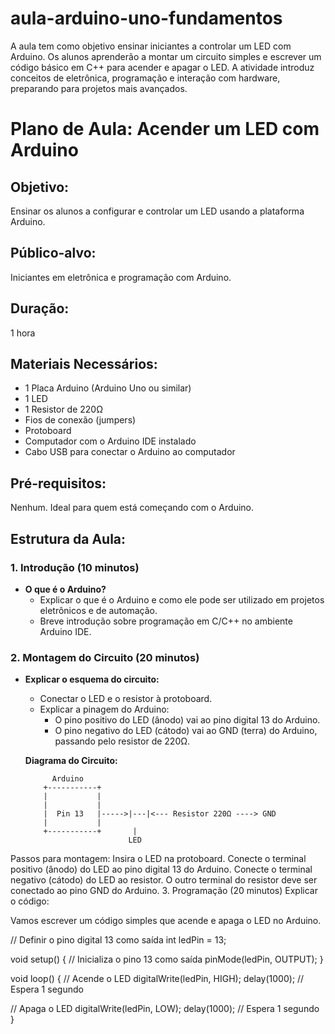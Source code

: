 # aula-arduino-uno-fundamentos
A aula tem como objetivo ensinar iniciantes a controlar um LED com Arduino. Os alunos aprenderão a montar um circuito simples e escrever um código básico em C++ para acender e apagar o LED. A atividade introduz conceitos de eletrônica, programação e interação com hardware, preparando para projetos mais avançados.

# Plano de Aula: Acender um LED com Arduino

## Objetivo:
Ensinar os alunos a configurar e controlar um LED usando a plataforma Arduino.

## Público-alvo:
Iniciantes em eletrônica e programação com Arduino.

## Duração:
1 hora

## Materiais Necessários:
- 1 Placa Arduino (Arduino Uno ou similar)
- 1 LED
- 1 Resistor de 220Ω
- Fios de conexão (jumpers)
- Protoboard
- Computador com o Arduino IDE instalado
- Cabo USB para conectar o Arduino ao computador

## Pré-requisitos:
Nenhum. Ideal para quem está começando com o Arduino.

## Estrutura da Aula:

### 1. Introdução (10 minutos)
- **O que é o Arduino?**
  - Explicar o que é o Arduino e como ele pode ser utilizado em projetos eletrônicos e de automação.
  - Breve introdução sobre programação em C/C++ no ambiente Arduino IDE.
  
### 2. Montagem do Circuito (20 minutos)
- **Explicar o esquema do circuito:**
  - Conectar o LED e o resistor à protoboard.
  - Explicar a pinagem do Arduino:
    - O pino positivo do LED (ânodo) vai ao pino digital 13 do Arduino.
    - O pino negativo do LED (cátodo) vai ao GND (terra) do Arduino, passando pelo resistor de 220Ω.
  
  **Diagrama do Circuito:**

  ```plaintext
        Arduino
      +-----------+
      |           |
      |           |
      |  Pin 13   |----->|---|<--- Resistor 220Ω ----> GND
      |           |
      +-----------+       |
                         LED

Passos para montagem:
Insira o LED na protoboard.
Conecte o terminal positivo (ânodo) do LED ao pino digital 13 do Arduino.
Conecte o terminal negativo (cátodo) do LED ao resistor.
O outro terminal do resistor deve ser conectado ao pino GND do Arduino.
3. Programação (20 minutos)
Explicar o código:

Vamos escrever um código simples que acende e apaga o LED no Arduino.

// Definir o pino digital 13 como saída
int ledPin = 13;

void setup() {
  // Inicializa o pino 13 como saída
  pinMode(ledPin, OUTPUT);
}

void loop() {
  // Acende o LED
  digitalWrite(ledPin, HIGH);
  delay(1000); // Espera 1 segundo

  // Apaga o LED
  digitalWrite(ledPin, LOW);
  delay(1000); // Espera 1 segundo
}

